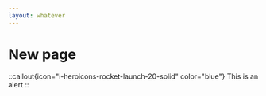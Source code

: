 ```yaml
---
layout: whatever
---
```


# New page

::callout{icon="i-heroicons-rocket-launch-20-solid" color="blue"}
This is an alert
::
